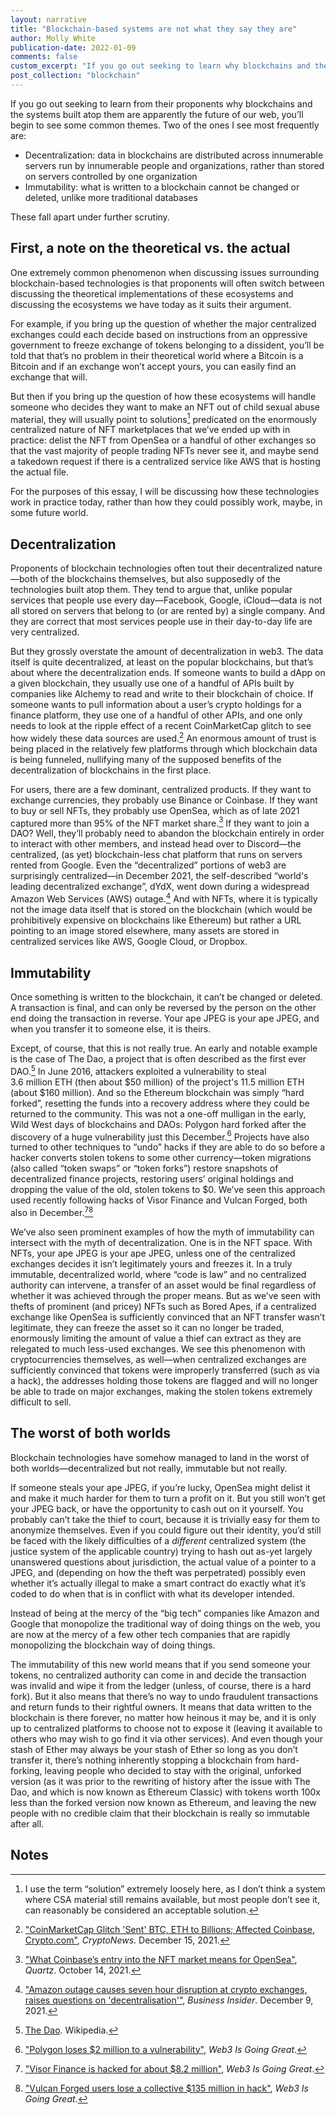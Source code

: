 ```yaml
---
layout: narrative
title: "Blockchain-based systems are not what they say they are"
author: Molly White
publication-date: 2022-01-09
comments: false
custom_excerpt: "If you go out seeking to learn why blockchains and the systems built atop them are apparently the future of our web, you’ll begin to see some common themes. These fall apart under further scrutiny."
post_collection: "blockchain"
---
```


If you go out seeking to learn from their proponents why blockchains and the systems built atop them are apparently the future of our web, you’ll begin to see some common themes. Two of the ones I see most frequently are:

- Decentralization: data in blockchains are distributed across innumerable servers run by innumerable people and organizations, rather than stored on servers controlled by one organization
- Immutability: what is written to a blockchain cannot be changed or deleted, unlike more traditional databases

These fall apart under further scrutiny. 

## First, a note on the theoretical vs. the actual

One extremely common phenomenon when discussing issues surrounding blockchain-based technologies is that proponents will often switch between discussing the theoretical implementations of these ecosystems and discussing the ecosystems we have today as it suits their argument.

For example, if you bring up the question of whether the major centralized exchanges could each decide based on instructions from an oppressive government to freeze exchange of tokens belonging to a dissident, you’ll be told that that’s no problem in their theoretical world where a Bitcoin is a Bitcoin and if an exchange won’t accept yours, you can easily find an exchange that will. 

But then if you bring up the question of how these ecosystems will handle someone who decides they want to make an NFT out of child sexual abuse material, they will usually point to solutions[^fn0] predicated on the enormously centralized nature of NFT marketplaces that we’ve ended up with in practice: delist the NFT from OpenSea or a handful of other exchanges so that the vast majority of people trading NFTs never see it, and maybe send a takedown request if there is a centralized service like AWS that is hosting the actual file.

For the purposes of this essay, I will be discussing how these technologies work in practice today, rather than how they could possibly work, maybe, in some future world.

## Decentralization

Proponents of blockchain technologies often tout their decentralized nature—both of the blockchains themselves, but also supposedly of the technologies built atop them. They tend to argue that, unlike popular services that people use every day—Facebook, Google, iCloud—data is not all stored on servers that belong to (or are rented by) a single company. And they are correct that most services people use in their day-to-day life are very centralized. 

But they grossly overstate the amount of decentralization in web3. The data itself is quite decentralized, at least on the popular blockchains, but that’s about where the decentralization ends. If someone wants to build a dApp on a given blockchain, they usually use one of a handful of APIs built by companies like Alchemy to read and write to their blockchain of choice. If someone wants to pull information about a user’s crypto holdings for a finance platform, they use one of a handful of other APIs, and one only needs to look at the ripple effect of a recent CoinMarketCap glitch to see how widely these data sources are used.[^fn6] An enormous amount of trust is being placed in the relatively few platforms through which blockchain data is being funneled, nullifying many of the supposed benefits of the decentralization of blockchains in the first place.

For users, there are a few dominant, centralized products. If they want to exchange currencies, they probably use Binance or Coinbase. If they want to buy or sell NFTs, they probably use OpenSea, which as of late 2021 captured more than 95% of the NFT market share.[^fn1] If they want to join a DAO? Well, they’ll probably need to abandon the blockchain entirely in order to interact with other members, and instead head over to Discord—the centralized, (as yet) blockchain-less chat platform that runs on servers rented from Google. Even the “decentralized” portions of web3 are surprisingly centralized—in December 2021, the self-described “world's leading decentralized exchange”, dYdX, went down during a widespread Amazon Web Services (AWS) outage.[^fn2] And with NFTs, where it is typically not the image data itself that is stored on the blockchain (which would be prohibitively expensive on blockchains like Ethereum) but rather a URL pointing to an image stored elsewhere, many assets are stored in centralized services like AWS, Google Cloud, or Dropbox.

## Immutability

Once something is written to the blockchain, it can’t be changed or deleted. A transaction is final, and can only be reversed by the person on the other end doing the transaction in reverse. Your ape JPEG is your ape JPEG, and when you transfer it to someone else, it is theirs.

Except, of course, that this is not really true. An early and notable example is the case of The&nbsp;Dao, a project that is often described as the first ever DAO.[^fn7] In June 2016, attackers exploited a vulnerability to steal 3.6&nbsp;million&nbsp;ETH (then about $50&nbsp;million) of the project's 11.5&nbsp;million&nbsp;ETH (about $160&nbsp;million). And so the Ethereum blockchain was simply “hard forked”, resetting the funds into a recovery address where they could be returned to the community. This was not a one-off mulligan in the early, Wild West days of blockchains and DAOs: Polygon hard forked after the discovery of a huge vulnerability just this December.[^fn3] Projects have also turned to other techniques to “undo” hacks if they are able to do so before a hacker converts stolen tokens to some other currency—token migrations (also called “token swaps” or “token forks”) restore snapshots of decentralized finance projects, restoring users’ original holdings and dropping the value of the old, stolen tokens to $0. We’ve seen this approach used recently following hacks of Visor Finance and Vulcan Forged, both also in December.[^fn4][^fn5]

We’ve also seen prominent examples of how the myth of immutability can intersect with the myth of decentralization. One is in the NFT space. With NFTs, your ape JPEG is your ape JPEG, unless one of the centralized exchanges decides it isn’t legitimately yours and freezes it. In a truly immutable, decentralized world, where “code is law” and no centralized authority can intervene, a transfer of an asset would be final regardless of whether it was achieved through the proper means. But as we’ve seen with thefts of prominent (and pricey) NFTs such as Bored Apes, if a centralized exchange like OpenSea is sufficiently convinced that an NFT transfer wasn’t legitimate, they can freeze the asset so it can no longer be traded, enormously limiting the amount of value a thief can extract as they are relegated to much less-used exchanges. We see this phenomenon with cryptocurrencies themselves, as well—when centralized exchanges are sufficiently convinced that tokens were improperly transferred (such as via a hack), the addresses holding those tokens are flagged and will no longer be able to trade on major exchanges, making the stolen tokens extremely difficult to sell.

## The worst of both worlds

Blockchain technologies have somehow managed to land in the worst of both worlds—decentralized but not really, immutable but not really. 

If someone steals your ape JPEG, if you’re lucky, OpenSea might delist it and make it much harder for them to turn a profit on it. But you still won’t get your JPEG back, or have the opportunity to cash out on it yourself. You probably can’t take the thief to court, because it is trivially easy for them to anonymize themselves. Even if you could figure out their identity, you’d still be faced with the likely difficulties of a _different_ centralized system (the justice system of the applicable country) trying to hash out as-yet largely unanswered questions about jurisdiction, the actual value of a pointer to a JPEG, and (depending on how the theft was perpetrated) possibly even whether it’s actually illegal to make a smart contract do exactly what it’s coded to do when that is in conflict with what its developer intended.

Instead of being at the mercy of the “big tech” companies like Amazon and Google that monopolize the traditional way of doing things on the web, you are now at the mercy of a few other tech companies that are rapidly monopolizing the blockchain way of doing things.

The immutability of this new world means that if you send someone your tokens, no centralized authority can come in and decide the transaction was invalid and wipe it from the ledger (unless, of course, there is a hard fork). But it also means that there’s no way to undo fraudulent transactions and return funds to their rightful owners. It means that data written to the blockchain is there forever, no matter how heinous it may be, and it is only up to centralized platforms to choose not to expose it (leaving it available to others who may wish to go find it via other services). And even though your stash of Ether may always be your stash of Ether so long as you don’t transfer it, there’s nothing inherently stopping a blockchain from hard-forking, leaving people who decided to stay with the original, unforked version (as it was prior to the rewriting of history after the issue with The Dao, and which is now known as Ethereum Classic) with tokens worth 100x less than the forked version now known as Ethereum, and leaving the new people with no credible claim that their blockchain is really so immutable after all.

## Notes
[^fn0]: I use the term “solution” extremely loosely here, as I don’t think a system where CSA material still remains available, but most people don’t see it, can reasonably be considered an acceptable solution.
[^fn1]: ["What Coinbase’s entry into the NFT market means for OpenSea"](https://qz.com/2073503/coinbase-poses-a-threat-to-openseas-nft-dominance/), _Quartz_. October 14, 2021.
[^fn2]: ["Amazon outage causes seven hour disruption at crypto exchanges, raises questions on 'decentralisation'"](https://www.businessinsider.in/investment/news/aws-outage-shows-that-dexs-arent-are-decentralised-as-expected/articleshow/88186644.cms), _Business Insider_. December 9, 2021.
[^fn3]: ["Polygon loses $2 million to a vulnerability"](https://web3isgoinggreat.com/?id=2021-12-04-2), _Web3 Is Going Great_.
[^fn4]: ["Visor Finance is hacked for about $8.2 million"](https://web3isgoinggreat.com/?id=2021-12-21-2), _Web3 Is Going Great_.
[^fn5]: ["Vulcan Forged users lose a collective $135 million in hack"](https://web3isgoinggreat.com/?id=2021-12-13-2), _Web3 Is Going Great_.
[^fn6]: ["CoinMarketCap Glitch 'Sent' BTC, ETH to Billions; Affected Coinbase, Crypto.com"](https://cryptonews.com/news/coinmarketcap-glitch-sent-btc-eth-billions-affected-coinbase-cryptocom-yahoo-finance.htm), _CryptoNews_. December 15, 2021.
[^fn7]: [The Dao](https://en.wikipedia.org/wiki/The_DAO_(organization)). Wikipedia.
